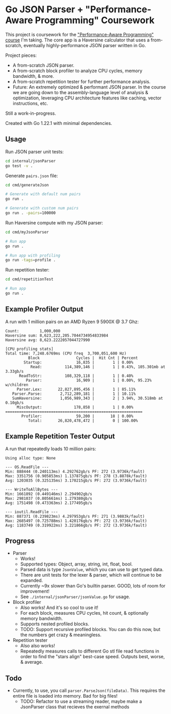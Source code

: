 # Go JSON Parser + "Performance-Aware Programming" Coursework

This project is coursework for the ["Performance-Aware Programming" course](https://www.computerenhance.com) I'm taking. The core app is a Haversine calculator that uses a from-scratch, eventually highly-performance JSON parser written in Go.

Project pieces:

- A from-scratch JSON parser.
- A from-scratch block profiler to analyze CPU cycles, memory bandwidth, & more.
- A from-scratch repetition tester for further performance analysis.
- Future: An extremely optimized & performant JSON parser. In the course we are going down to the assembly-language level of analysis & optimization, leveraging CPU architecture features like caching, vector instructions, etc.

Still a work-in-progress.

Created with Go 1.22.1 with minimal dependencies.

## Usage

Run JSON parser unit tests:

```sh
cd internal/jsonParser
go test -v .
```

Generate `pairs.json` file:
```sh
cd cmd/generateJson

# Generate with default num pairs
go run .

# Generate with custom num pairs
go run . -pairs=100000
```

Run Haversine compute with my JSON parser:
```sh
cd cmd/myJsonParser

# Run app
go run .

# Run app with profiling
go run -tags=profile .
```

Run repetition tester:
```sh
cd cmd/repetitionTest

# Run app
go run .
```

## Example Profiler Output

A run with 1 million pairs on an AMD Ryzen 9 5900X @ 3.7 Ghz:

```
Count:         1,000,000
Haversine sum: 8,623,222,205.7044734954833984
Haversine avg: 8,623.2222057044727990

[CPU profiling stats]
Total time: 7,248.6769ms (CPU freq  3,700,051,600 Hz)
          Block                Cycles |  Hit Cnt | Percent
        Startup:               16,835 |        1 | 0.00%
           Read:          114,389,146 |        1 | 0.43%, 105.301mb at 3.33gb/s
      ReadToStr:          108,329,118 |        1 | 0.40%
         Parser:               16,909 |        1 | 0.00%, 95.23% w/children
     Parser.Lex:       22,827,895,456 |        1 | 85.11%
   Parser.Parse:        2,712,289,181 |        1 | 10.11%
   SumHaversine:        1,056,989,343 |        2 | 3.94%, 30.518mb at 0.10gb/s
     MiscOutput:              178,858 |        1 | 0.00%
============================================================
       Profiler:               59,200 |       18 | 0.00%
          Total:       26,820,478,472 |        0 | 100.00%
```

## Example Repetition Tester Output

A run that repeatedly loads 10 million pairs:

```
Using alloc type: None

--- OS.ReadFile ---
Min: 888444 (0.240113ms) 4.292762gb/s PF: 272 (3.9736k/fault)
Max: 3351756 (0.905853ms) 1.137875gb/s PF: 278 (3.8878k/fault)
Avg: 1203035 (0.325135ms) 3.170215gb/s PF: 272 (3.9736k/fault)

--- WriteToAllBytes ---
Min: 1661892 (0.449146ms) 2.294902gb/s
Max: 2981037 (0.805661ms) 1.279380gb/s
Avg: 1751498 (0.473363ms) 2.177495gb/s

--- ioutil.ReadFile ---
Min: 887371 (0.239823ms) 4.297953gb/s PF: 271 (3.9883k/fault)
Max: 2685497 (0.725788ms) 1.420176gb/s PF: 272 (3.9736k/fault)
Avg: 1183749 (0.319922ms) 3.221866gb/s PF: 272 (3.9736k/fault)
```


## Progress

- Parser
	- Works!
	- Supported types: Object, array, string, int, float, bool.
	- Parsed data is type `JsonValue`, which you can use to get typed data.
	- There are unit tests for the lexer & parser, which will continue to be expanded.
	- Currently ~9x slower than Go's builtin parser. GOOD, lots of room for improvement!
	- See `./internal/jsonParser/jsonValue.go` for usage.
- Block profiler
	- Also works! And it's so cool to use it!
	- For each block, measures CPU cycles, hit count, & optionally memory bandwidth.
	- Supports nested profiled blocks.
	- TODO: Support recursive profiled blocks. You can do this now, but the numbers get crazy & meaningless.
- Repetition tester
	- Also also works!
	- Repeatedly measures calls to different Go stl file read functions in order to find the "stars align" best-case speed. Outputs best, worse, & average.

## Todo

- Currently, to use, you call `parser.ParseJson(fileData)`. This requires the entire file is loaded into memory. Bad for big files!
	- TODO: Refactor to use a streaming reader, maybe make a JsonParser class that recieves the exernal methods
